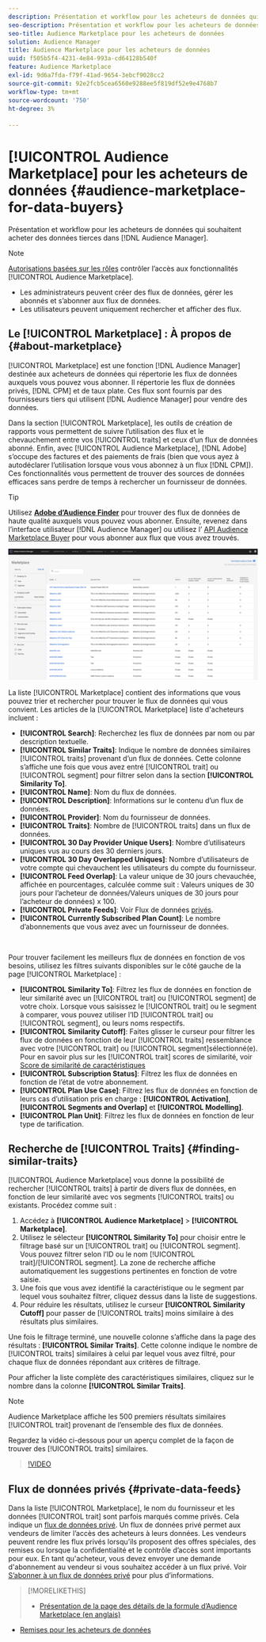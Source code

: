 ```yaml
---
description: Présentation et workflow pour les acheteurs de données qui souhaitent acheter des données tierces dans Audience Manager
seo-description: Présentation et workflow pour les acheteurs de données qui souhaitent acheter des données tierces dans Audience Manager
seo-title: Audience Marketplace pour les acheteurs de données
solution: Audience Manager
title: Audience Marketplace pour les acheteurs de données
uuid: f505b5f4-4231-4e84-993a-cd64128b540f
feature: Audience Marketplace
exl-id: 9d6a7fda-f79f-41ad-9654-3ebcf9028cc2
source-git-commit: 92e2fcb5cea6560e9288ee5f819df52e9e4768b7
workflow-type: tm+mt
source-wordcount: '750'
ht-degree: 3%

---
```


# [!UICONTROL Audience Marketplace] pour les acheteurs de données  {#audience-marketplace-for-data-buyers}

Présentation et workflow pour les acheteurs de données qui souhaitent acheter des données tierces dans [!DNL Audience Manager].

>[!NOTE]
>[Autorisations basées sur les rôles](../../../reporting/reports-dashboard.md) contrôler l’accès aux fonctionnalités [!UICONTROL Audience Marketplace].
>
>* Les administrateurs peuvent créer des flux de données, gérer les abonnés et s’abonner aux flux de données.
>* Les utilisateurs peuvent uniquement rechercher et afficher des flux.


## Le [!UICONTROL Marketplace] : À propos de {#about-marketplace}

[!UICONTROL Marketplace] est une fonction [!DNL Audience Manager] destinée aux acheteurs de données qui répertorie les flux de données auxquels vous pouvez vous abonner. Il répertorie les flux de données privés, [!DNL CPM] et de taux plate. Ces flux sont fournis par des fournisseurs tiers qui utilisent [!DNL Audience Manager] pour vendre des données.

Dans la section [!UICONTROL Marketplace], les outils de création de rapports vous permettent de suivre l’utilisation des flux et le chevauchement entre vos [!UICONTROL traits] et ceux d’un flux de données abonné. Enfin, avec [!UICONTROL Audience Marketplace], [!DNL Adobe] s’occupe des factures et des paiements de frais (bien que vous ayez à autodéclarer l’utilisation lorsque vous vous abonnez à un flux [!DNL CPM]). Ces fonctionnalités vous permettent de trouver des sources de données efficaces sans perdre de temps à rechercher un fournisseur de données.

>[!TIP]
>
>Utilisez **[Adobe d’Audience Finder](https://www.adobe-audience-finder.com/)** pour trouver des flux de données de haute qualité auxquels vous pouvez vous abonner. Ensuite, revenez dans l’interface utilisateur [!DNL Audience Manager] ou utilisez l’ [API Audience Marketplace Buyer](https://bank.demdex.com/portal/swagger/index.html#/Audience_Marketplace_Buyer_API) pour vous abonner aux flux que vous avez trouvés.

![customer-marketplace-overview](assets/buyer-marketplace-overview.png)

La liste [!UICONTROL Marketplace] contient des informations que vous pouvez trier et rechercher pour trouver le flux de données qui vous convient. Les articles de la [!UICONTROL Marketplace] liste d&#39;acheteurs incluent :

* **[!UICONTROL Search]**: Recherchez les flux de données par nom ou par description textuelle.
* **[!UICONTROL Similar Traits]**: Indique le nombre de données similaires  [!UICONTROL traits] provenant d’un flux de données. Cette colonne s’affiche une fois que vous avez entré [!UICONTROL trait] ou [!UICONTROL segment] pour filtrer selon dans la section **[!UICONTROL Similarity To]**.
* **[!UICONTROL Name]**: Nom du flux de données.
* **[!UICONTROL Description]**: Informations sur le contenu d’un flux de données.
* **[!UICONTROL Provider]**: Nom du fournisseur de données.
* **[!UICONTROL Traits]**: Nombre de  [!UICONTROL traits] dans un flux de données.
* **[!UICONTROL 30 Day Provider Unique Users]**: Nombre d’utilisateurs uniques vus au cours des 30 derniers jours.
* **[!UICONTROL 30 Day Overlapped Uniques]**: Nombre d’utilisateurs de votre compte qui chevauchent les utilisateurs du compte du fournisseur.
* **[!UICONTROL Feed Overlap]**: La valeur unique de 30 jours chevauchée, affichée en pourcentages, calculée comme suit : Valeurs uniques de 30 jours pour l’acheteur de données/Valeurs uniques de 30 jours pour l’acheteur de données) x 100.
* **[!UICONTROL Private Feeds]**: Voir Flux de données  [privés](../../../features/audience-marketplace/marketplace-private-feeds.md).
* **[!UICONTROL Currently Subscribed Plan Count]**: Le nombre d’abonnements que vous avez avec un fournisseur de données.

 

Pour trouver facilement les meilleurs flux de données en fonction de vos besoins, utilisez les filtres suivants disponibles sur le côté gauche de la page [!UICONTROL Marketplace] :

* **[!UICONTROL Similarity To]**: Filtrez les flux de données en fonction de leur similarité avec un  [!UICONTROL trait] ou  [!UICONTROL segment] de votre choix. Lorsque vous saisissez le [!UICONTROL trait] ou le segment à comparer, vous pouvez utiliser l’ID [!UICONTROL trait] ou [!UICONTROL segment], ou leurs noms respectifs.
* **[!UICONTROL Similarity Cutoff]**: Faites glisser le curseur pour filtrer les flux de données en fonction de leur  [!UICONTROL traits] ressemblance avec votre  [!UICONTROL trait]  ou  [!UICONTROL segment]sélectionné(e). Pour en savoir plus sur les [!UICONTROL trait] scores de similarité, voir [Score de similarité de caractéristiques](../../segments/trait-recommendations.md#trait-similarity-score)
* **[!UICONTROL Subscription Status]**: Filtrez les flux de données en fonction de l’état de votre abonnement.
* **[!UICONTROL Plan Use Case]**: Filtrez les flux de données en fonction de leurs cas d’utilisation pris en charge :  **[!UICONTROL Activation]**,  **[!UICONTROL Segments and Overlap]** et  **[!UICONTROL Modelling]**.
* **[!UICONTROL Plan Unit]**: Filtrez les flux de données en fonction de leur type de tarification.

## Recherche de [!UICONTROL Traits] {#finding-similar-traits}

[!UICONTROL Audience Marketplace] vous donne la possibilité de rechercher  [!UICONTROL traits] à partir de divers flux de données, en fonction de leur similarité avec vos segments  [!UICONTROL traits] ou existants. Procédez comme suit :

1. Accédez à **[!UICONTROL Audience Marketplace]** > **[!UICONTROL Marketplace]**.
2. Utilisez le sélecteur **[!UICONTROL Similarity To]** pour choisir entre le filtrage basé sur un [!UICONTROL trait] ou [!UICONTROL segment]. Vous pouvez filtrer selon l’ID ou le nom [!UICONTROL trait]/[!UICONTROL segment]. La zone de recherche affiche automatiquement les suggestions pertinentes en fonction de votre saisie.
3. Une fois que vous avez identifié la caractéristique ou le segment par lequel vous souhaitez filtrer, cliquez dessus dans la liste de suggestions.
4. Pour réduire les résultats, utilisez le curseur **[!UICONTROL Similarity Cutoff]** pour passer de [!UICONTROL traits] moins similaire à des résultats plus similaires.

Une fois le filtrage terminé, une nouvelle colonne s’affiche dans la page des résultats : **[!UICONTROL Similar Traits]**. Cette colonne indique le nombre de [!UICONTROL traits] similaires à celui par lequel vous avez filtré, pour chaque flux de données répondant aux critères de filtrage.

Pour afficher la liste complète des caractéristiques similaires, cliquez sur le nombre dans la colonne **[!UICONTROL Similar Traits]**.

>[!NOTE]
>
> Audience Marketplace affiche les 500 premiers résultats similaires [!UICONTROL trait] provenant de l’ensemble des flux de données.

Regardez la vidéo ci-dessous pour un aperçu complet de la façon de trouver des [!UICONTROL traits] similaires.

>[!VIDEO](https://video.tv.adobe.com/v/29370/)

## Flux de données privés {#private-data-feeds}

Dans la liste [!UICONTROL Marketplace], le nom du fournisseur et les données [!UICONTROL trait] sont parfois marqués comme privés. Cela indique un [flux de données privé](../../../features/audience-marketplace/marketplace-private-feeds.md). Un flux de données privé permet aux vendeurs de limiter l’accès des acheteurs à leurs données. Les vendeurs peuvent rendre les flux privés lorsqu’ils proposent des offres spéciales, des remises ou lorsque la confidentialité et le contrôle d’accès sont importants pour eux. En tant qu&#39;acheteur, vous devez envoyer une demande d&#39;abonnement au vendeur si vous souhaitez accéder à un flux privé. Voir [S’abonner à un flux de données privé](../../../features/audience-marketplace/marketplace-data-buyers/marketplace-manage-subscriptions.md#subscript-private-data-feed) pour plus d’informations.

>[!MORELIKETHIS]
>
>* [Présentation de la page des détails de la formule d’Audience Marketplace (en anglais)](../../../features/audience-marketplace/marketplace-data-buyers/marketplace-manage-subscriptions.md#marketplace-buyer-details)
* [Remises pour les acheteurs de données](../../../features/audience-marketplace/marketplace-data-buyers/marketplace-manage-subscriptions.md#buyer-discount)

